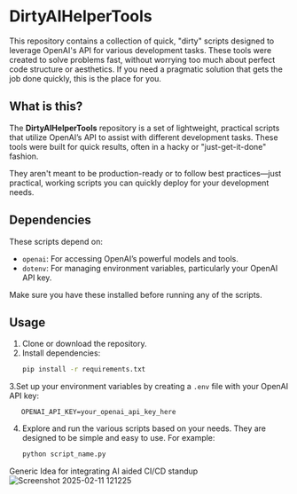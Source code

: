 # DirtyAIHelperTools

This repository contains a collection of quick, "dirty" scripts designed to leverage OpenAI's API for various development tasks. These tools were created to solve problems fast, without worrying too much about perfect code structure or aesthetics. If you need a pragmatic solution that gets the job done quickly, this is the place for you.

## What is this?
The **DirtyAIHelperTools** repository is a set of lightweight, practical scripts that utilize OpenAI’s API to assist with different development tasks. These tools were built for quick results, often in a hacky or "just-get-it-done" fashion. 

They aren't meant to be production-ready or to follow best practices—just practical, working scripts you can quickly deploy for your development needs.

## Dependencies
These scripts depend on:
- `openai`: For accessing OpenAI’s powerful models and tools.
- `dotenv`: For managing environment variables, particularly your OpenAI API key.

Make sure you have these installed before running any of the scripts.

## Usage
1. Clone or download the repository.
2. Install dependencies:
   ```bash
   pip install -r requirements.txt

3.Set up your environment variables by creating a `.env` file with your OpenAI API key:
```text
   OPENAI_API_KEY=your_openai_api_key_here
```

4. Explore and run the various scripts based on your needs. They are designed to be simple and easy to use. For example:
   ```bash
   python script_name.py


Generic Idea for integrating AI aided CI/CD standup
![Screenshot 2025-02-11 121225](https://github.com/user-attachments/assets/1f4c6b4f-8c2a-4c42-9e9c-6c1d209132d8)
